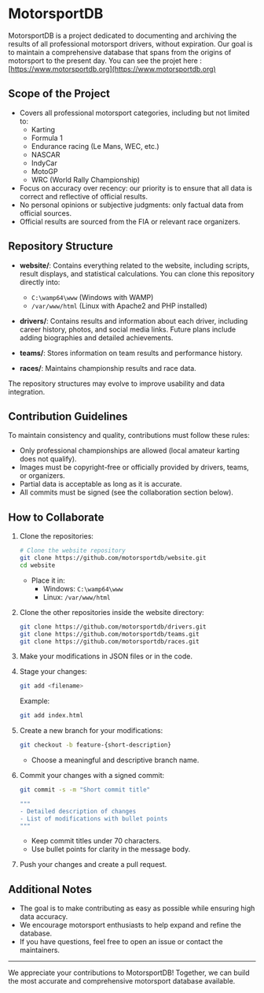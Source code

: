 # MotorsportDB

MotorsportDB is a project dedicated to documenting and archiving the results of all professional motorsport drivers, without expiration. Our goal is to maintain a comprehensive database that spans from the origins of motorsport to the present day.
You can see the projet here : [https://www.motorsportdb.org](https://www.motorsportdb.org)

## Scope of the Project

- Covers all professional motorsport categories, including but not limited to:
  - Karting
  - Formula 1
  - Endurance racing (Le Mans, WEC, etc.)
  - NASCAR
  - IndyCar
  - MotoGP
  - WRC (World Rally Championship)
- Focus on accuracy over recency: our priority is to ensure that all data is correct and reflective of official results.
- No personal opinions or subjective judgments: only factual data from official sources.
- Official results are sourced from the FIA or relevant race organizers.

## Repository Structure

- **website/**: Contains everything related to the website, including scripts, result displays, and statistical calculations. You can clone this repository directly into:
  - `C:\wamp64\www` (Windows with WAMP)
  - `/var/www/html` (Linux with Apache2 and PHP installed)

- **drivers/**: Contains results and information about each driver, including career history, photos, and social media links. Future plans include adding biographies and detailed achievements.

- **teams/**: Stores information on team results and performance history.

- **races/**: Maintains championship results and race data.

The repository structures may evolve to improve usability and data integration.

## Contribution Guidelines

To maintain consistency and quality, contributions must follow these rules:

- Only professional championships are allowed (local amateur karting does not qualify).
- Images must be copyright-free or officially provided by drivers, teams, or organizers.
- Partial data is acceptable as long as it is accurate.
- All commits must be signed (see the collaboration section below).

## How to Collaborate

1. Clone the repositories:
   ```sh
   # Clone the website repository
   git clone https://github.com/motorsportdb/website.git
   cd website
   ```
   - Place it in:
     - Windows: `C:\wamp64\www`
     - Linux: `/var/www/html`

2. Clone the other repositories inside the website directory:
   ```sh
   git clone https://github.com/motorsportdb/drivers.git
   git clone https://github.com/motorsportdb/teams.git
   git clone https://github.com/motorsportdb/races.git
   ```

3. Make your modifications in JSON files or in the code.
4. Stage your changes:
   ```sh
   git add <filename>
   ```
   Example:
   ```sh
   git add index.html
   ```

5. Create a new branch for your modifications:
   ```sh
   git checkout -b feature-{short-description}
   ```
   - Choose a meaningful and descriptive branch name.

6. Commit your changes with a signed commit:
   ```sh
   git commit -s -m "Short commit title"
   
   """
   - Detailed description of changes
   - List of modifications with bullet points
   """
   ```
   - Keep commit titles under 70 characters.
   - Use bullet points for clarity in the message body.

7. Push your changes and create a pull request.

## Additional Notes

- The goal is to make contributing as easy as possible while ensuring high data accuracy.
- We encourage motorsport enthusiasts to help expand and refine the database.
- If you have questions, feel free to open an issue or contact the maintainers.

---

We appreciate your contributions to MotorsportDB! Together, we can build the most accurate and comprehensive motorsport database available.
